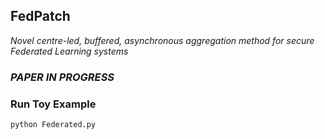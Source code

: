 ## FedPatch
*Novel centre-led, buffered, asynchronous aggregation method for secure Federated Learning systems*

### *PAPER IN PROGRESS*

### Run Toy Example

```
python Federated.py
```
<!-- 
### `Federated.py` Arguments
| Argument | Type | Description | Choice |
| - | - | - | - |
| `data` | str | The dataset distributed among clients |  |
| `num_epochs` | int | The dataset distributed among clients |  | -->